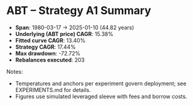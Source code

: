 # ABT – Strategy A1 Summary

- **Span**: 1980-03-17 → 2025-01-10 (44.82 years)
- **Underlying (ABT price) CAGR**: 15.38%
- **Fitted curve CAGR**: 13.40%
- **Strategy CAGR**: 17.44%
- **Max drawdown**: -72.72%
- **Rebalances executed**: 203

Notes:

- Temperatures and anchors per experiment govern deployment; see EXPERIMENTS.md for details.
- Figures use simulated leveraged sleeve with fees and borrow costs.
